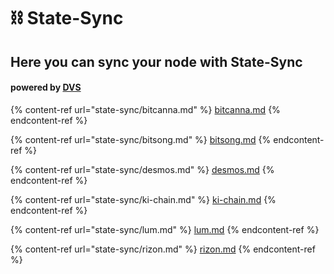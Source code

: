 # ⛓ State-Sync

## Here you can sync your node with State-Sync

#### powered by [DVS](https://validators.network)

{% content-ref url="state-sync/bitcanna.md" %}
[bitcanna.md](state-sync/bitcanna.md)
{% endcontent-ref %}

{% content-ref url="state-sync/bitsong.md" %}
[bitsong.md](state-sync/bitsong.md)
{% endcontent-ref %}

{% content-ref url="state-sync/desmos.md" %}
[desmos.md](state-sync/desmos.md)
{% endcontent-ref %}

{% content-ref url="state-sync/ki-chain.md" %}
[ki-chain.md](state-sync/ki-chain.md)
{% endcontent-ref %}

{% content-ref url="state-sync/lum.md" %}
[lum.md](state-sync/lum.md)
{% endcontent-ref %}

{% content-ref url="state-sync/rizon.md" %}
[rizon.md](state-sync/rizon.md)
{% endcontent-ref %}
